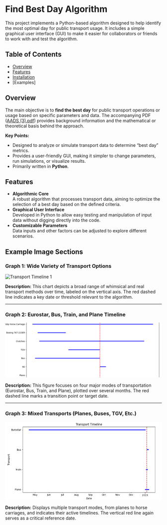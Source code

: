 # Find Best Day Algorithm

This project implements a Python-based algorithm designed to help identify the most optimal day for public transport usage. It includes a simple graphical user interface (GUI) to make it easier for collaborators or friends to work with and test the algorithm.

## Table of Contents
- [Overview](#overview)
- [Features](#features)
- [Installation](#installation)
- [Examples]

## Overview

The main objective is to **find the best day** for public transport operations or usage based on specific parameters and data. The accompanying PDF ([AADS (3).pdf](AADS%20(3).pdf)) provides background information and the mathematical or theoretical basis behind the approach.

**Key Points:**
- Designed to analyze or simulate transport data to determine “best day” metrics.
- Provides a user-friendly GUI, making it simpler to change parameters, run simulations, or visualize results.
- Primarily written in **Python**.

## Features

- **Algorithmic Core**  
  A robust algorithm that processes transport data, aiming to optimize the selection of a best day based on the defined criteria.
- **Graphical User Interface**  
  Developed in Python to allow easy testing and manipulation of input data without digging directly into the code.
- **Customizable Parameters**  
  Data inputs and other factors can be adjusted to explore different scenarios.

## Example Image Sections

### Graph 1: Wide Variety of Transport Options
![Transport Timeline 1]([path/to/transport_timeline_1.png](https://github.com/mbdanielcrespo/find_best_day_algorithm/blob/main/images/Screenshot%20from%202025-02-19%2010-13-01.png) "Transport Timeline 1")

**Description:**
This chart depicts a broad range of whimsical and real transport methods over time, labeled on the vertical axis. The red dashed line indicates a key date or threshold relevant to the algorithm.

---

### Graph 2: Eurostar, Bus, Train, and Plane Timeline
![Transport Timeline 2](https://github.com/mbdanielcrespo/find_best_day_algorithm/blob/main/images/Screenshot%20from%202025-02-19%2010-12-14.png "Transport Timeline 2")

**Description:**
This figure focuses on four major modes of transportation (Eurostar, Bus, Train, and Plane), plotted over several months. The red dashed line marks a transition point or target date.

---

### Graph 3: Mixed Transports (Planes, Buses, TGV, Etc.)
![Transport Timeline 3](https://github.com/mbdanielcrespo/find_best_day_algorithm/blob/main/images/Screenshot%20from%202025-02-19%2010-12-42.png "Transport Timeline 3")

**Description:**
Displays multiple transport modes, from planes to horse carriages, and indicates their active timelines. The vertical red line again serves as a critical reference date.

